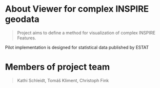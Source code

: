 # About Viewer for complex INSPIRE geodata
> Project aims to define a method for visualization of complex INSPIRE Features.

Pilot implementation is designed for statistical data published by ESTAT
# Members of project team
> Kathi Schleidt, Tomáš Kliment, Christoph Fink
